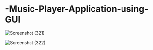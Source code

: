# -Music-Player-Application-using-GUI
![Screenshot (321)](https://github.com/Vikram-Singh-Kaviya/-Music-Player-Application-using-GUI/assets/110510183/325859f3-dc75-460f-95e4-7327da83ac3d)

![Screenshot (322)](https://github.com/Vikram-Singh-Kaviya/-Music-Player-Application-using-GUI/assets/110510183/2c2cc16b-97e3-4bd0-a70b-f015f624c377)
